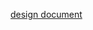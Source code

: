 
[design document](https://docs.google.com/document/d/1H5Q7x-0YXKME07NReojRbtydbKaxYS6E-gDiEvEGLI4/edit?usp=sharing)
